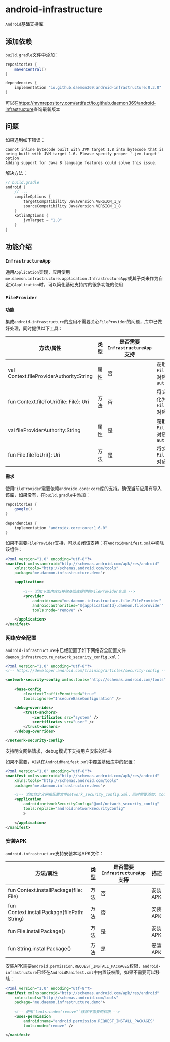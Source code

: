 # android-infrastructure

`Android`基础支持库

## 添加依赖

`build.gradle`文件中添加：

```groovy
repositories {
    mavenCentral()
}

dependencies {
    implementation "io.github.daemon369:android-infrastructure:0.3.0"
}
```

可以在<https://mvnrepository.com/artifact/io.github.daemon369/android-infrastructure>查询最新版本

## 问题

如果遇到如下错误：

    Cannot inline bytecode built with JVM target 1.8 into bytecode that is being built with JVM target 1.6. Please specify proper '-jvm-target' option
    Adding support for Java 8 language features could solve this issue.

解决方法：

```gradle
// build.gradle
android {
    // ...
    compileOptions {
        targetCompatibility JavaVersion.VERSION_1_8
        sourceCompatibility JavaVersion.VERSION_1_8
    }
    kotlinOptions {
        jvmTarget = "1.8"
    }
}
```

## 功能介绍

### `InfrastructureApp`

通用`Application`实现，应用使用`me.daemon.infrastructure.application.InfrastructureApp`或其子类来作为自定义`Application`时，可以简化基础支持库的很多功能的使用

### `FileProvider`

#### 功能

集成`android-infrastructure`的应用不需要关心`FileProvider`的问题，库中已做好处理，同时提供以下工具：

| 方法/属性 | 类型 | 是否需要`InfrastructureApp`支持 | 描述 |
| --- | --- | --- | --- |
| val Context.fileProviderAuthority:String | 属性 | 否 | 获取`FileProvider`对应的`authority` |
| fun Context.fileToUri(file: File): Uri | 方法 | 否 | 将文件`file`转化为`FileProvider`对应的`Uri` |
| val fileProviderAuthority:String | 属性 | 是 | 获取`FileProvider`对应的`authority` |
| fun File.fileToUri(): Uri | 方法 | 是 | 将文件转化为`FileProvider`对应的`Uri` |

#### 需求

使用`FileProvider`需要依赖`androidx.core:core`库的支持。确保当前应用有导入该库，如果没有，在`build.gradle`中添加：

```groovy
repositories {
    google()
}

dependencies {
    implementation "androidx.core:core:1.6.0"
}
```

如果不需要`FileProvider`支持，可以关闭该支持：在`AndroidManifest.xml`中移除该组件：

```xml
<?xml version="1.0" encoding="utf-8"?>
<manifest xmlns:android="http://schemas.android.com/apk/res/android"
    xmlns:tools="http://schemas.android.com/tools"
    package="me.daemon.infrastructure.demo">

    <application>

        <!-- 添加下面内容以移除基础库提供的FileProvider实现 -->
        <provider
            android:name="me.daemon.infrastructure.file.FileProvider"
            android:authorities="${applicationId}.daemon.fileprovider"
            tools:node="remove" />

    </application>
</manifest>
```

### 网络安全配置

`android-infrastructure`中已经配置了如下网络安全配置文件`daemon_infrastructure_network_security_config.xml`：

```xml
<?xml version="1.0" encoding="utf-8"?>
<!-- https://developer.android.com/training/articles/security-config -->

<network-security-config xmlns:tools="http://schemas.android.com/tools">

    <base-config
        cleartextTrafficPermitted="true"
        tools:ignore="InsecureBaseConfiguration" />

    <debug-overrides>
        <trust-anchors>
            <certificates src="system" />
            <certificates src="user" />
        </trust-anchors>
    </debug-overrides>

</network-security-config>
```

支持明文网络请求，debug模式下支持用户安装的证书

如果不需要，可以在`AndroidManifest.xml`中覆盖基础库中的配置：

```xml
<?xml version="1.0" encoding="utf-8"?>
<manifest xmlns:android="http://schemas.android.com/apk/res/android"
    xmlns:tools="http://schemas.android.com/tools"
    package="me.daemon.infrastructure.demo">

    <!-- 添加自定义网络配置文件network_security_config.xml，同时需要添加: tools:replace="android:networkSecurityConfig" -->
    <application
        android:networkSecurityConfig="@xml/network_security_config"
        tools:replace="android:networkSecurityConfig"
        >

    </application>
</manifest>
```

### 安装APK

`android-infrastructure`支持安装本地APK文件：

| 方法/属性 | 类型 | 是否需要`InfrastructureApp`支持 | 描述 |
| --- | --- | --- | --- |
| fun Context.installPackage(file: File) | 方法 | 否 | 安装APK |
| fun Context.installPackage(filePath: String) | 方法 | 否 | 安装APK |
| fun File.installPackage() | 方法 | 是 | 安装APK |
| fun String.installPackage() | 方法 | 是 | 安装APK |

安装APK需要`android.permission.REQUEST_INSTALL_PACKAGES`权限，`android-infrastructure`已经在`AndroidManifest.xml`中内置该权限，如果不需要可以移除：

```xml
<?xml version="1.0" encoding="utf-8"?>
<manifest xmlns:android="http://schemas.android.com/apk/res/android"
    xmlns:tools="http://schemas.android.com/tools"
    package="me.daemon.infrastructure.demo">

    <!-- 使用`tools:node="remove"`移除不需要的权限 -->
    <uses-permission
        android:name="android.permission.REQUEST_INSTALL_PACKAGES"
        tools:node="remove" />

</manifest>
```
